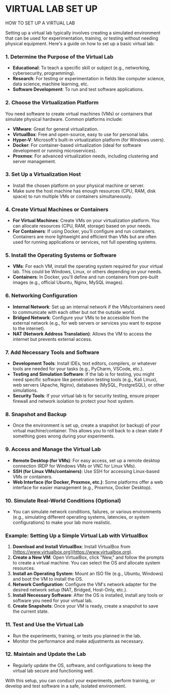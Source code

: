 # VIRTUAL LAB SET UP
 HOW TO SET UP A VIRTUAL LAB
 
  Setting up a virtual lab typically involves creating a simulated environment that can be used for experimentation, training, or testing without needing physical equipment. Here's a guide on how to set up a basic virtual lab:

### 1. **Determine the Purpose of the Virtual Lab**
   - **Educational**: To teach a specific skill or subject (e.g., networking, cybersecurity, programming).
   - **Research**: For testing or experimentation in fields like computer science, data science, machine learning, etc.
   - **Software Development**: To run and test software applications.

### 2. **Choose the Virtualization Platform**
   You need software to create virtual machines (VMs) or containers that simulate physical hardware. Common platforms include:
   - **VMware**: Great for general virtualization.
   - **VirtualBox**: Free and open-source, easy to use for personal labs.
   - **Hyper-V**: Microsoft's built-in virtualization platform (for Windows users).
   - **Docker**: For container-based virtualization (ideal for software development or running microservices).
   - **Proxmox**: For advanced virtualization needs, including clustering and server management.

### 3. **Set Up a Virtualization Host**
   - Install the chosen platform on your physical machine or server.
   - Make sure the host machine has enough resources (CPU, RAM, disk space) to run multiple VMs or containers simultaneously.

### 4. **Create Virtual Machines or Containers**
   - **For Virtual Machines**: Create VMs on your virtualization platform. You can allocate resources (CPU, RAM, storage) based on your needs.
   - **For Containers**: If using Docker, you’ll configure and run containers. Containers are more lightweight and efficient than VMs but are often used for running applications or services, not full operating systems.

### 5. **Install the Operating Systems or Software**
   - **VMs**: For each VM, install the operating system required for your virtual lab. This could be Windows, Linux, or others depending on your needs.
   - **Containers**: In Docker, you'll define and run containers from pre-built images (e.g., official Ubuntu, Nginx, MySQL images).

### 6. **Networking Configuration**
   - **Internal Network**: Set up an internal network if the VMs/containers need to communicate with each other but not the outside world.
   - **Bridged Network**: Configure your VMs to be accessible from the external network (e.g., for web servers or services you want to expose to the internet).
   - **NAT (Network Address Translation)**: Allows the VM to access the internet but prevents external access.

### 7. **Add Necessary Tools and Software**
   - **Development Tools**: Install IDEs, text editors, compilers, or whatever tools are needed for your tasks (e.g., PyCharm, VSCode, etc.).
   - **Testing and Simulation Software**: If the lab is for testing, you might need specific software like penetration testing tools (e.g., Kali Linux), web servers (Apache, Nginx), databases (MySQL, PostgreSQL), or other simulations.
   - **Security Tools**: If your virtual lab is for security testing, ensure proper firewall and network isolation to protect your host system.

### 8. **Snapshot and Backup**
   - Once the environment is set up, create a snapshot (or backup) of your virtual machine/container. This allows you to roll back to a clean state if something goes wrong during your experiments.

### 9. **Access and Manage the Virtual Lab**
   - **Remote Desktop (for VMs)**: For easy access, set up a remote desktop connection (RDP for Windows VMs or VNC for Linux VMs).
   - **SSH (for Linux VMs/containers)**: Use SSH for accessing Linux-based VMs or containers.
   - **Web Interface (for Docker, Proxmox, etc.)**: Some platforms offer a web interface for easier management (e.g., Proxmox, Docker Desktop).

### 10. **Simulate Real-World Conditions (Optional)**
   - You can simulate network conditions, failures, or various environments (e.g., simulating different operating systems, latencies, or system configurations) to make your lab more realistic.

### Example: Setting Up a Simple Virtual Lab with VirtualBox
1. **Download and Install VirtualBox**: Install VirtualBox from [https://www.virtualbox.org](https://www.virtualbox.org).
2. **Create a New VM**: Open VirtualBox, click "New," and follow the prompts to create a virtual machine. You can select the OS and allocate system resources.
3. **Install an Operating System**: Mount an ISO file (e.g., Ubuntu, Windows) and boot the VM to install the OS.
4. **Network Configuration**: Configure the VM's network adapter for the desired network setup (NAT, Bridged, Host-Only, etc.).
5. **Install Necessary Software**: After the OS is installed, install any tools or software you need for your virtual lab.
6. **Create Snapshots**: Once your VM is ready, create a snapshot to save the current state.

### 11. **Test and Use the Virtual Lab**
   - Run the experiments, training, or tests you planned in the lab.
   - Monitor the performance and make adjustments as necessary.

### 12. **Maintain and Update the Lab**
   - Regularly update the OS, software, and configurations to keep the virtual lab secure and functioning well.

With this setup, you can conduct your experiments, perform training, or develop and test software in a safe, isolated environment.
